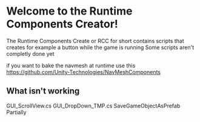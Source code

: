 # Welcome to the Runtime Components Creator!

The Runtime Components Create or RCC for short contains scripts that creates for example
a button while the game is running Some scripts aren't completly done yet 

if you want to bake the navmesh at runtime use this
https://github.com/Unity-Technologies/NavMeshComponents

## What isn't working
GUI_ScrollView.cs
GUI_DropDown_TMP.cs
SaveGameObjectAsPrefab Partially
